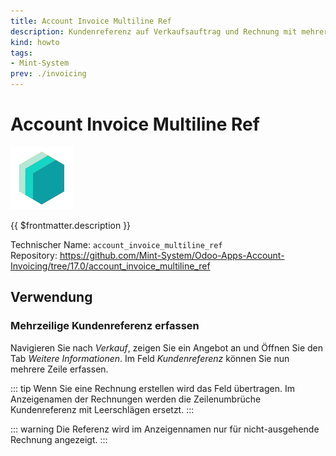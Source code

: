 ```yaml
---
title: Account Invoice Multiline Ref
description: Kundenreferenz auf Verkaufsauftrag und Rechnung mit mehreren Zeilen.
kind: howto
tags:
- Mint-System
prev: ./invoicing
---
```

# Account Invoice Multiline Ref

![icon_oms_box](attachments/icons_odoo_mint_system.png)

{{ $frontmatter.description }}

Technischer Name: `account_invoice_multiline_ref`\
Repository: <https://github.com/Mint-System/Odoo-Apps-Account-Invoicing/tree/17.0/account_invoice_multiline_ref>

## Verwendung

### Mehrzeilige Kundenreferenz erfassen

Navigieren Sie nach *Verkauf*, zeigen Sie ein Angebot an und Öffnen Sie den Tab *Weitere Informationen*. Im Feld *Kundenreferenz* können Sie nun mehrere Zeile erfassen.

::: tip
Wenn Sie eine Rechnung erstellen wird das Feld übertragen. Im Anzeigenamen der Rechnungen werden die Zeilenumbrüche Kundenreferenz mit Leerschlägen ersetzt.
:::

::: warning
Die Referenz wird im Anzeigennamen nur für nicht-ausgehende Rechnung angezeigt.
:::
